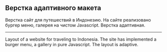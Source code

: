## Верстка адаптивного макета

Верстка сайт для путешествий в Индонезию. На сайте реализовано бургер меню, галерея на чистом Javascript. Верстка адаптивная.

---

Layout of a website for traveling to Indonesia. The site has implemented a burger menu, a gallery in pure Javascript. The layout is adaptive.
